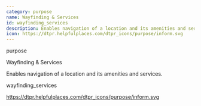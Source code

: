 ```yaml
---
category: purpose
name: Wayfinding & Services
id: wayfinding_services
description: Enables navigation of a location and its amenities and services.
icon: https://dtpr.helpfulplaces.com/dtpr_icons/purpose/inform.svg
---
```

purpose

Wayfinding & Services

Enables navigation of a location and its amenities and services. 

wayfinding_services

https://dtpr.helpfulplaces.com/dtpr_icons/purpose/inform.svg